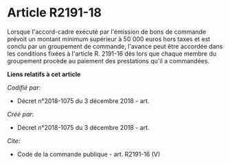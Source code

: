 # Article R2191-18

Lorsque l'accord-cadre exécuté par l'émission de bons de commande prévoit un montant minimum supérieur à 50 000 euros hors
taxes et est conclu par un groupement de commande, l'avance peut être accordée dans les conditions fixées à l'article R.
2191-16 dès lors que chaque membre du groupement procède au paiement des prestations qu'il a commandées.

**Liens relatifs à cet article**

_Codifié par_:

  - Décret n°2018-1075 du 3 décembre 2018 - art.

_Créé par_:

  - Décret n°2018-1075 du 3 décembre 2018 - art.

_Cite_:

  - Code de la commande publique - art. R2191-16 (V)
